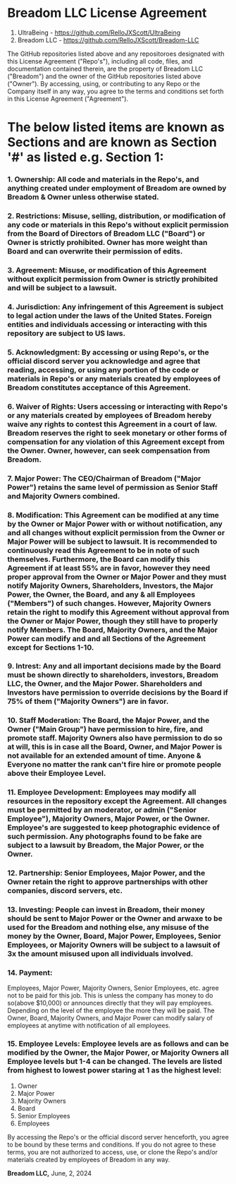 # **Breadom LLC License Agreement**

1. UltraBeing - https://github.com/RelloJXScott/UltraBeing
2. Breadom LLC - https://github.com/RelloJXScott/Breadom-LLC

The GitHub repositories listed above and any repositoroes designated with this License Agreement ("Repo's"), including all code, files, and documentation contained therein, are the property of Breadom LLC ("Breadom") and the owner of the GitHub repositories listed above ("Owner"). By accessing, using, or contributing to any Repo or the Company itself in any way, you agree to the terms and conditions set forth in this License Agreement ("Agreement").

# The below listed items are known as Sections and are known as Section '#' as listed e.g. Section 1: 

### 1. **Ownership**: All code and materials in the Repo's, and anything created under employment of Breadom are owned by Breadom & Owner unless otherwise stated. 

### 2. **Restrictions**: Misuse, selling, distribution, or modification of any code or materials in this Repo's without explicit permission from the Board of Directors of Breadom LLC ("Board") or Owner is strictly prohibited. Owner has more weight than Board and can overwrite their permission of edits.

### 3. **Agreement**: Misuse, or modification of this Agreement without explicit permission from Owner is strictly prohibited and will be subject to a lawsuit.

### 4. **Jurisdiction**: Any infringement of this Agreement is subject to legal action under the laws of the United States. Foreign entities and individuals accessing or interacting with this repository are subject to US laws.

### 5. **Acknowledgment**: By accessing or using Repo's, or the official discord server you acknowledge and agree that reading, accessing, or using any portion of the code or materials in Repo's or any materials created by employees of Breadom constitutes acceptance of this Agreement.

### 6. **Waiver of Rights**: Users accessing or interacting with Repo's or any materials created by employees of Breadom hereby waive any rights to contest this Agreement in a court of law. Breadom reserves the right to seek monetary or other forms of compensation for any violation of this Agreement except from the Owner. Owner, however, can seek compensation from Breadom.

### 7. **Major Power**: The CEO/Chairman of Breadom ("Major Power") retains the same level of permission as Senior Staff and Majority Owners combined.

### 8. **Modification**: This Agreement can be modified at any time by the Owner or Major Power with or without notification, any and all changes without explicit permission from the Owner or Major Power will be subject to lawsuit. It is recommended to continuously read this Agreement to be in note of such themselves. Furthermore, the Board can modify this Agreement if at least 55% are in favor, however they need proper approval from the Owner or Major Power and they must notify Majority Owners, Shareholders, Investors, the Major Power, the Owner, the Board, and any & all Employees ("Members") of such changes. However, Majority Owners retain the right to modify this Agreement without approval from the Owner or Major Power, though they still have to properly notify Members. The Board, Majority Owners, and the Major Power can modify and and all Sections of the Agreement except for Sections 1-10.

### 9. **Intrest**: Any and all important decisions made by the Board must be shown directly to shareholders, investors, Breadom LLC, the Owner, and the Major Power. Shareholders and Investors have permission to override decisions by the Board if 75% of them ("Majority Owners") are in favor.

### 10. **Staff Moderation**: The Board, the Major Power, and the Owner ("Main Group") have permission to hire, fire, and promote staff. Majority Owners also have permission to do so at will, this is in case all the Board, Owner, and Major Power is not available for an extended amount of time. Anyone & Everyone no matter the rank can't fire hire or promote people above their Employee Level.

### 11. **Employee Development**: Employees may modify all resources in the repository except the Agreement. All changes must be permitted by an moderator, or admin ("Senior Employee"), Majority Owners, Major Power, or the Owner. Employee's are suggested to keep photographic evidence of such permission. Any photographs found to be fake are subject to a lawsuit by Breadom, the Major Power, or the Owner.

### 12. **Partnership**: Senior Employees, Major Power, and the Owner retain the right to approve partnerships with other companies, discord servers, etc.

### 13. **Investing**: People can invest in Breadom, their money should be sent to Major Power or the Owner and arwaxe to be used for the Breadom and nothing else, any misuse of the money by the Owner, Board, Major Power, Employees, Senior Employees, or Majority Owners will be subject to a lawsuit of 3x the amount misused upon all individuals involved.

### 14. **Payment**: 
Employees, Major Power, Majority Owners, Senior Employees, etc. agree not to be paid for this job. This is unless the company has money to do so(above $10,000) or announces directly that they will pay employees. Depending on the level of the employee the more they will be paid. The Owner, Board, Majority Owners, and Major Power can modify salary of employees at anytime with notification of all employees.

### 15. **Employee Levels**: Employee levels are as follows and can be modified by the Owner, the Major Power, or Majority Owners all Employee levels but 1-4 can be changed. The levels are listed from highest to lowest power staring at 1 as the highest level: 
1. Owner
2. Major Power
3. Majority Owners
4. Board
5. Senior Employees
6. Employees


By accessing the Repo's or the official discord server henceforth, you agree to be bound by these terms and conditions. If you do not agree to these terms, you are not authorized to access, use, or clone the Repo's and/or materials created by employees of Breadom in any way.

**Breadom LLC,**
June, 2, 2024
